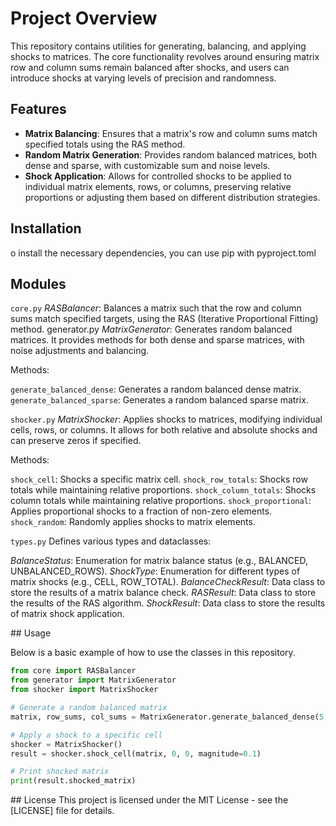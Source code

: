 # Project Overview

<!-- Include the purpose of the project, how to install, usage examples, and contribution instructions. -->
This repository contains utilities for generating, balancing, and applying shocks to matrices. The core functionality revolves around ensuring matrix row and column sums remain balanced after shocks, and users can introduce shocks at varying levels of precision and randomness.

## Features

* **Matrix Balancing**: Ensures that a matrix's row and column sums match specified totals using the RAS method.
* **Random Matrix Generation**: Provides random balanced matrices, both dense and sparse, with customizable sum and noise levels.
* **Shock Application**: Allows for controlled shocks to be applied to individual matrix elements, rows, or columns, preserving relative proportions or adjusting them based on different distribution strategies.

## Installation

o install the necessary dependencies, you can use pip with pyproject.toml

## Modules
`core.py`
*RASBalancer*: Balances a matrix such that the row and column sums match specified targets, using the RAS (Iterative Proportional Fitting) method.
generator.py
*MatrixGenerator*: Generates random balanced matrices. It provides methods for both dense and sparse matrices, with noise adjustments and balancing.

Methods:

`generate_balanced_dense`: Generates a random balanced dense matrix.
`generate_balanced_sparse`: Generates a random balanced sparse matrix.

`shocker.py`
*MatrixShocker*: Applies shocks to matrices, modifying individual cells, rows, or columns. It allows for both relative and absolute shocks and can preserve zeros if specified.

Methods:

`shock_cell`: Shocks a specific matrix cell.
`shock_row_totals`: Shocks row totals while maintaining relative proportions.
`shock_column_totals`: Shocks column totals while maintaining relative proportions.
`shock_proportional`: Applies proportional shocks to a fraction of non-zero elements.
`shock_random`: Randomly applies shocks to matrix elements.

`types.py`
Defines various types and dataclasses:

*BalanceStatus*: Enumeration for matrix balance status (e.g., BALANCED, UNBALANCED_ROWS).
*ShockType*: Enumeration for different types of matrix shocks (e.g., CELL, ROW_TOTAL).
*BalanceCheckResult*: Data class to store the results of a matrix balance check.
*RASResult*: Data class to store the results of the RAS algorithm.
*ShockResult*: Data class to store the results of matrix shock application.

## Usage

Below is a basic example of how to use the classes in this repository.

```python
from core import RASBalancer
from generator import MatrixGenerator
from shocker import MatrixShocker

# Generate a random balanced matrix
matrix, row_sums, col_sums = MatrixGenerator.generate_balanced_dense(5, 5)

# Apply a shock to a specific cell
shocker = MatrixShocker()
result = shocker.shock_cell(matrix, 0, 0, magnitude=0.1)

# Print shocked matrix
print(result.shocked_matrix)
```

## License
This project is licensed under the MIT License - see the [LICENSE] file for details.
